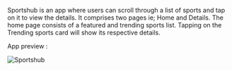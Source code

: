 Sportshub is an app where users can scroll through a list of sports and tap on it to view the details.
It comprises two pages ie; Home and Details.
The home page consists of a featured and trending sports list.
Tapping on the Trending sports card will show its respective details.

App preview :

![Sportshub](https://github.com/rishirizz/sporthub/assets/76464776/d82825e2-4e37-4022-9e92-c789903ae556)

